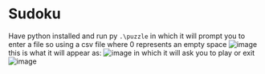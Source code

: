 # Sudoku

Have python installed and run py ``.\puzzle`` in which it will prompt you to enter a file so using a csv file where 0 represents an empty space
![image](https://github.com/DEALSC/Sudoku/assets/83243290/bf254ca8-f82a-40fa-b8f3-d6a85e109d28)
this is what it will appear as:
![image](https://github.com/DEALSC/Sudoku/assets/83243290/c2a1513d-414f-4fdb-bb65-c427293e32af)
in which it will ask you to play or exit
![image](https://github.com/DEALSC/Sudoku/assets/83243290/d1e8acc3-ce66-4733-9ba8-abe7e33fef50)

